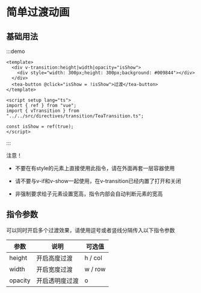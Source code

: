 # 简单过渡动画

## 基础用法

:::demo

```vue
<template>
  <div v-transition:height|width|opacity="isShow">
    <div style="width: 300px;height: 300px;background: #009844"></div>
  </div>
  <tea-button @click="isShow = !isShow">过渡</tea-button>
</template>

<script setup lang="ts">
import { ref } from "vue";
import { vTransition } from "../../src/directives/transition/TeaTransition.ts";

const isShow = ref(true);
</script>
```

:::

注意！

- 不要在有style的元素上直接使用此指令，请在外面再套一层容器使用

- 请不要与v-if和v-show一起使用，在v-transition已经内置了打开和关闭

- 非强制要求给子元素设置宽高，指令内部会自动判断元素的宽高

## 指令参数

可以同时开启多个过渡效果，请使用逗号或者竖线分隔传入以下指令参数

| 参数    | 说明           | 可选值  |
| ------- | -------------- | ------- |
| height  | 开启高度过渡   | h / col |
| width   | 开启宽度过渡   | w / row |
| opacity | 开启透明度过渡 | o       |
